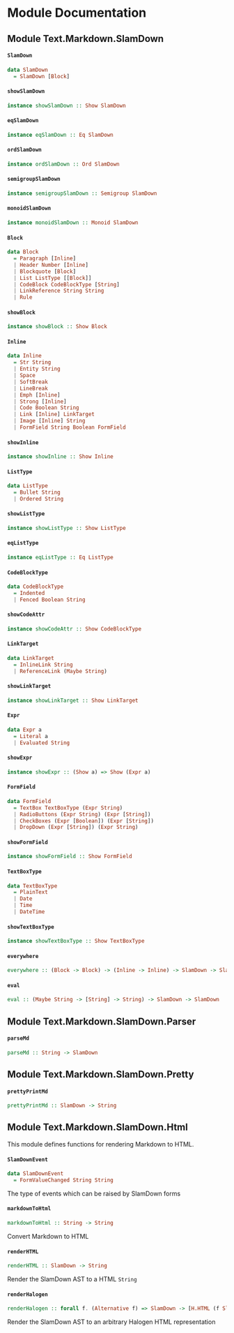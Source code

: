 # Module Documentation

## Module Text.Markdown.SlamDown

#### `SlamDown`

``` purescript
data SlamDown
  = SlamDown [Block]
```


#### `showSlamDown`

``` purescript
instance showSlamDown :: Show SlamDown
```


#### `eqSlamDown`

``` purescript
instance eqSlamDown :: Eq SlamDown
```


#### `ordSlamDown`

``` purescript
instance ordSlamDown :: Ord SlamDown
```


#### `semigroupSlamDown`

``` purescript
instance semigroupSlamDown :: Semigroup SlamDown
```


#### `monoidSlamDown`

``` purescript
instance monoidSlamDown :: Monoid SlamDown
```


#### `Block`

``` purescript
data Block
  = Paragraph [Inline]
  | Header Number [Inline]
  | Blockquote [Block]
  | List ListType [[Block]]
  | CodeBlock CodeBlockType [String]
  | LinkReference String String
  | Rule 
```


#### `showBlock`

``` purescript
instance showBlock :: Show Block
```


#### `Inline`

``` purescript
data Inline
  = Str String
  | Entity String
  | Space 
  | SoftBreak 
  | LineBreak 
  | Emph [Inline]
  | Strong [Inline]
  | Code Boolean String
  | Link [Inline] LinkTarget
  | Image [Inline] String
  | FormField String Boolean FormField
```


#### `showInline`

``` purescript
instance showInline :: Show Inline
```


#### `ListType`

``` purescript
data ListType
  = Bullet String
  | Ordered String
```


#### `showListType`

``` purescript
instance showListType :: Show ListType
```


#### `eqListType`

``` purescript
instance eqListType :: Eq ListType
```


#### `CodeBlockType`

``` purescript
data CodeBlockType
  = Indented 
  | Fenced Boolean String
```


#### `showCodeAttr`

``` purescript
instance showCodeAttr :: Show CodeBlockType
```


#### `LinkTarget`

``` purescript
data LinkTarget
  = InlineLink String
  | ReferenceLink (Maybe String)
```


#### `showLinkTarget`

``` purescript
instance showLinkTarget :: Show LinkTarget
```


#### `Expr`

``` purescript
data Expr a
  = Literal a
  | Evaluated String
```


#### `showExpr`

``` purescript
instance showExpr :: (Show a) => Show (Expr a)
```


#### `FormField`

``` purescript
data FormField
  = TextBox TextBoxType (Expr String)
  | RadioButtons (Expr String) (Expr [String])
  | CheckBoxes (Expr [Boolean]) (Expr [String])
  | DropDown (Expr [String]) (Expr String)
```


#### `showFormField`

``` purescript
instance showFormField :: Show FormField
```


#### `TextBoxType`

``` purescript
data TextBoxType
  = PlainText 
  | Date 
  | Time 
  | DateTime 
```


#### `showTextBoxType`

``` purescript
instance showTextBoxType :: Show TextBoxType
```


#### `everywhere`

``` purescript
everywhere :: (Block -> Block) -> (Inline -> Inline) -> SlamDown -> SlamDown
```


#### `eval`

``` purescript
eval :: (Maybe String -> [String] -> String) -> SlamDown -> SlamDown
```



## Module Text.Markdown.SlamDown.Parser

#### `parseMd`

``` purescript
parseMd :: String -> SlamDown
```



## Module Text.Markdown.SlamDown.Pretty

#### `prettyPrintMd`

``` purescript
prettyPrintMd :: SlamDown -> String
```



## Module Text.Markdown.SlamDown.Html


This module defines functions for rendering Markdown to HTML.

#### `SlamDownEvent`

``` purescript
data SlamDownEvent
  = FormValueChanged String String
```

The type of events which can be raised by SlamDown forms

#### `markdownToHtml`

``` purescript
markdownToHtml :: String -> String
```

Convert Markdown to HTML

#### `renderHTML`

``` purescript
renderHTML :: SlamDown -> String
```

Render the SlamDown AST to a HTML `String`

#### `renderHalogen`

``` purescript
renderHalogen :: forall f. (Alternative f) => SlamDown -> [H.HTML (f SlamDownEvent)]
```

Render the SlamDown AST to an arbitrary Halogen HTML representation



